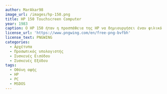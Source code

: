 ```yaml
---
author: MarAkar98
image_url: /images/hp-150.png
title: HP 150 Touchscreen Computer
year: 1983
caption: Ο HP 150 ήταν η προσπάθεια της HP να δημιουργήσει έναν φιλικό προς το χρήστη προσωπικό υπολογιστή, μειώνοτας ταυτόχρονα τον χρόνο που απαιτείται για να μάθει ένας χρήστης το σύστημα οπότε ενσωμάτωσε ένα νέο χαρακτηριστικό, την οθόνη αφής έχοντας ως διεπαφή χρήστη το Personal Applications Manager(PAM) ενώ ήταν και ο πρώτος υπολογιστής MS-DOS της HP.Ο χρήστης μπορούσε να χρησιμοποιήσει ακομή και μολύβι για να πλοηγηθεί στην οθόνη.Το PAM αξιοποιούσε πλήρως την οθόνη αφής έχοντας απλά διαισθητικά μενού για τις πιο συχνά χρησιμοποιούμενες εντολές καθοδηγόντας τον χρήστη μέσω των εντολών ενώ σε συνδιασμό με έναν διαχειριστή αρχείων, ο χρήστης μπορούσε να φορτώσει αρχεία δεδομένων χρησιμοποιώντας μόνο την οθόνη αφής.
license_url: 'https://www.pngwing.com/en/free-png-bvfbh'
license_text: PNGWING
categories:
  - Αρχέτυπα
  - Προσωπικός υπολογιστής
  - Συσκευές Εισόδου
  - Συσκευές Εξόδου
tags:
  - Οθόνη αφής
  - HP
  - PC 
  - MSDOS
---
```

